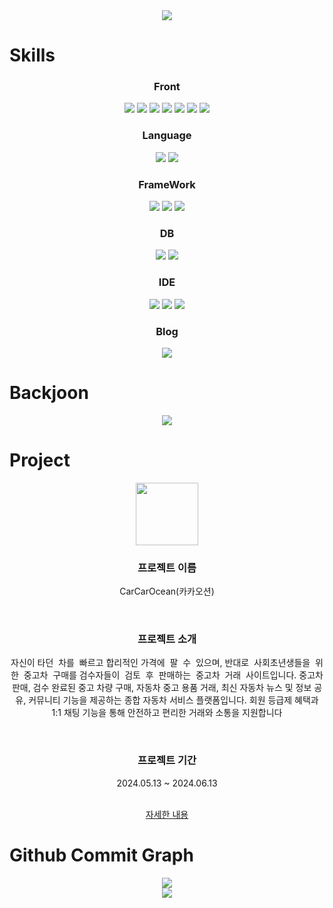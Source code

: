 <div align="center">
<img src="https://capsule-render.vercel.app/api?type=waving&color=0:7F899C,100:AFB5C1&height=150&section=header&text=SeungYeon%20Kim&fontSize=70&fontColor=FFFFFF" />
</div>

<div>
  <h1>Skills</h1>
  <div align="center">
    <div>
    <h3>Front</h3>
      <img src="https://img.shields.io/badge/HTML5-E34F26?style=for-the-badge&logo=HTML5&logoColor=white">
      <img src="https://img.shields.io/badge/CSS3-1572B6?style=for-the-badge&logo=css3&logoColor=white">
      <img src="https://img.shields.io/badge/JavaScript-F7DF1E?style=for-the-badge&logo=javascript&logoColor=white">
      <img src="https://img.shields.io/badge/Jquery-0769AD?style=for-the-badge&logo=jquery&logoColor=white">
      <img src="https://img.shields.io/badge/Ajax-007396?style=for-the-badge&logo=Java&logoColor=white">
      <img src="https://img.shields.io/badge/Thymeleaf-005F0F?style=for-the-badge&logo=thymeleaf&logoColor=white">
      <img src="https://img.shields.io/badge/Bootstrap-7952B3?style=for-the-badge&logo=bootstrap&logoColor=white">
    </div>
    <div align="center">
      <h3>Language</h3>
        <img src="https://img.shields.io/badge/Java-007396?style=for-the-badge&logo=OpenJDK&logoColor=white">
        <img src="https://img.shields.io/badge/Python-3776AB?style=for-the-badge&logo=Python&logoColor=white">
    </div>
    <div align="center">
      <h3>FrameWork</h3>
        <img src="https://img.shields.io/badge/Spring-6DB33F?style=for-the-badge&logo=Spring&logoColor=white">
        <img src="https://img.shields.io/badge/Spring Boot-6DB33F?style=for-the-badge&logo=springboot&logoColor=white">
        <img src="https://img.shields.io/badge/Hibernate-59666C?style=for-the-badge&logo=hibernate&logoColor=white">
    </div>
    <div>
      <h3>DB</h3>
        <img src="https://img.shields.io/badge/MySQL-4479A1?style=for-the-badge&logo=MySQL&logoColor=white">
        <img src="https://img.shields.io/badge/Oracle-F80000?style=for-the-badge&logo=ORACLE&logoColor=white">
    </div>
    <div>
      <h3>IDE</h3>
        <img src="https://img.shields.io/badge/Intellij Idea-000000?style=for-the-badge&logo=intellijidea&logoColor=white">
        <img src="https://img.shields.io/badge/Eclipse-2C2255?style=for-the-badge&logo=Eclipse%20IDE&logoColor=white">
        <img src="https://img.shields.io/badge/VSCode-007ACC?style=for-the-badge&logo=VisualStudioCode&logoColor=white">
    </div>
    <div>
      <h3>Blog</h3>
      <!--[![Tistory's Card](https://github-readme-tistory-card.vercel.app/api?name=tmddus3002)](https://github.com/loosie/github-readme-tistory-card)-->
      <a href="https://tmddus3002.tistory.com/"><img src="https://img.shields.io/badge/Tistory-000000?style=for-the-badge&logo=Tistory&logoColor=white"></a>
    </div>
  </div>
</div>

<div>
  <h1>Backjoon</h1>
  <div align="center">
    <!--[![Solved.ac Profile](http://mazassumnida.wtf/api/v2/generate_badge?boj=tmddus3037)](https://solved.ac/tmddus3037)-->
    <a href="https://solved.ac/tmddus3037"><img src="http://mazassumnida.wtf/api/v2/generate_badge?boj=tmddus3037"></a>
  </div>
</div>

<div>
  <h1>Project</h1>
  <div align="center">
    <div>
      <img src="https://github.com/Kimseungyeon98/carcarocean/assets/121033246/633fd00d-148a-4142-a897-b7c0bc45d57b" width="100px" height="100px">
      <h3>프로젝트 이름</h3>
      <p>CarCarOcean(카카오션)</p>
      <br>
      <h3>프로젝트 소개</h3>
      <p>
        자신이 타던  차를  빠르고 합리적인 가격에  팔  수  있으며, 반대로  사회초년생들을  위한  중고차  구매를 검수자들이  검토  후  판매하는  중고차  거래  사이트입니다.
        중고차 판매, 검수 완료된 중고 차량 구매, 자동차 중고 용품 거래, 최신 자동차 뉴스 및 정보 공유, 커뮤니티 기능을 제공하는 종합 자동차 서비스 플랫폼입니다.
        회원 등급제 혜택과 1:1 채팅 기능을 통해 안전하고 편리한 거래와 소통을 지원합니다
      </p>
      <br>
      <h3>프로젝트 기간</h3>
      <p>2024.05.13 ~ 2024.06.13</p>
      <br>
      <a href="https://github.com/Kimseungyeon98/carcarocean">자세한 내용</a>
    </div>
  </div>
</div>

<div>
  <h1>Github Commit Graph</h1>
  <div align="center">
    <img src="https://ghchart.rshah.org/gray/Kimseungyeon98" />
  </div>
</div>

<div align="center">
  <img src="https://capsule-render.vercel.app/api?type=waving&color=0:7F899C,100:AFB5C1&height=150&section=footer" />
</div>
